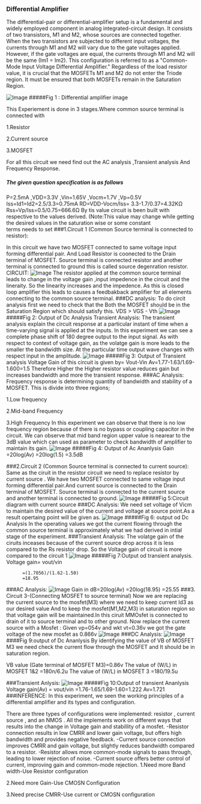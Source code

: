 ### Differential Amplifier
The differential-pair or differential-amplifier setup is a fundamental and widely employed component in analog integrated-circuit design. 
It consists of two transistors, M1 and M2, whose sources are connected together. When the two transistors are subjected to different input voltages,
the currents through M1 and M2 will vary due to the gate voltages applied. However, if the gate voltages are equal, the currents through M1 and M2 will be the same
(Im1 = Im2). This configuration is referred to as a "Common-Mode Input Voltage Differential Amplifier." Regardless of the load resistor value,
it is crucial that the MOSFETs M1 and M2 do not enter the Triode region. It must be ensured that both MOSFETs remain in the Saturation Region.

![Image](https://github.com/user-attachments/assets/83747046-5ec2-4568-b42a-1288e7ed3cdc)
#####Fig 1 : Differential amplifier image

This Experiement is done in 3 stages.Where common source terminal is connected with

1.Resistor

2.Current source

3.MOSFET

For all this circuit we need find out the AC analysis ,Transient analysis And Frequency Response.
##### The given question specification is as follows
P=2.5mA ,VDD=3.3V ,Vin=1.65V ,Vocm=1.7V ,Vp=0.5V
Iss=Id1=Id2=2.5/3.3=0.75mA
RD=VDD-Vocm/Iss= 3.3-1.7/0.37=4.32KΩ
Rss=Vp/Iss=0.5/0.75=666.6Ω
By tis value circuit is been built with respective to the values derived.
(Note:This value may change while getting the desired values in the saturation wise or some constant terms needs to set
###1.Circuit 1 (Common Source terminal is connected to resistor):

In this circuit we have two MOSFET connected to same voltage input forming differential pair.
And Load Resistor is coonected to the Drain terminal of MOSFET. Source terminal is connected resistor and another 
terminal is connected to ground this is called source degenration resistor.
CIRCUIT:
![Image](https://github.com/user-attachments/assets/51db418b-9a1a-496f-9da9-6a8e24c98674)
The resistor applied at the common source terminal leads to change in the voltage gain ,input impedence in the circuit and the lineraity.
So the linearity increases and the impedence. As this is closed loop amplifier this leads to causes a feedbakback amplifier for all elements 
connecting to the common source terminal.
###DC analysis:
To do circit analysis first we need to check that the Both the MOSFET should be in the Saturation Region 
which should satisfy this.
VDS > VGS - Vth
![Image](https://github.com/user-attachments/assets/5fd9eaae-c8b2-4cf1-acb3-d1288e8e55c8)
#####Fig 2: Output of Dc Analysis
Transient Analysis:
The transient analysis explain the circuit response at a particular instant of time when a time-varying signal is applied at the inputs.
In this experiment we can see a complete phase shift of 180 degree output to the input signal.
As with respect to context of voltage gain, as the volatge gain is more leads to the smaller the bandwidth size.
At the particular time output wave changes with respect input in the amplitude.
![Image](https://github.com/user-attachments/assets/33280dc6-ab1f-4715-ada1-52216e2da62d)
#####Fig 3: Output of Transient analysis
Voltage Gain of this circuit is given by= Vout-Vin
Av=1.77-1.63/1.69-1.600=1.5
Therefore Higher the Higher resistor value reduces gain but increases bandwidth and more the transient response.
###AC Analysis:
Frequency response is determining quantity of bandwidth and stability of a MOSFET. This is divide into three regions;

1.Low frequency

2.Mid-band Frequency

3.High Frequency
In this experiment we can observe that there is no low frequency region because of there is no bypass or coupling capacitor in the circuit.
We can observe that mid band region upper value is nearear to the 3dB value which can used as
parameter to check bandwidth of amplifier to maintain its gain.
![Image](https://github.com/user-attachments/assets/da279294-984e-427a-84b9-7ed640f96eae)
#####Fig 4: Output of Ac Ananlysis
Gain =20log(Av) =20log(1.5) =3.5dB

###2.Circuit 2 (Common Source terminal is connected to current source):
Same as the ciruit in the resistor circuit we need to replace resistor by current source .
We have two MOSFET connected to same voltage input forming differential pair.And current source is connected to the Drain terminal of MOSFET.
Source terminal is connected to the current source and another terminal is connected to ground.
![Image](https://github.com/user-attachments/assets/55eb1681-5ef1-450a-9c69-d401e7bf3a3f)
#####Fig 5:Circuit diagram with current source
###DC Analysis:
We need set voltage of Vicm to maintain the desired value of the current and voltage at source point.As a result opertaing point will be given as.
![Image](https://github.com/user-attachments/assets/e3c7427e-0e84-4e5c-b7bc-20c216176c97)
#####Fig 6: output od Dc Analysis
In the operating values we got the current flowing through the common source terminal is approximately what we had derived
in intial stage of the experiment.
###Transient Analysis:
The volatge gain of the ciruits inceases because of the current source drop across it is less compared to the 
Rs resistor drop. So the Voltage gain of circuit is more compared to the circuit 1
![Image](https://github.com/user-attachments/assets/5b2a550a-018c-47d4-9b90-bb6c079bdff4)
#####Fig 7:Output od transient analysis.
Voltage gain= vout/vin

          =(1.7056)/(1.62-1.50)
          =18.95
###AC Analysis:
![Image](https://github.com/user-attachments/assets/4d01733d-d2e6-4d73-bb8d-8d1da2fe6c88)
Gain in dB=20log(Av)
=20log(18.95)
=25.55
###3. Circuit 3-(Connecting MOSFET to source terminal)
Now we are replacing the current source to the mosfet(M3) where we need to keep current Id3 as our desired value And to keep the mosfet(M1,M2,M3) in saturation region
so that voltage gain will be maintained.In this ciruit MMOsfet is connected to drain of it to source terminal and to other ground.
Now replace the current source with a Mosfet : Given vp=054v and wkt vt=0.36v we got the gate voltage of the new mosfet as 0.866v
![Image](https://github.com/user-attachments/assets/48fc0ecc-2e1d-40b4-8823-921cf3790929)
###DC Analysis:
![Image](https://github.com/user-attachments/assets/2695bc6d-8040-4cd7-b799-36e7ae531a80)
####Fig 9:output of Dc Ananlysis
By identifying the value of VB of MOSFET M3 we need check the current flow through the MOSFET and It should be in saturation region.

VB value (Gate terminal of MOSFET M3)=0.86v
The value of (W/L) in MOSFET 1&2 =180n/6.2u
The value of (W/L) in MOSFET 3  =180/19.5u

###Transient Anlysis:
![Image](https://github.com/user-attachments/assets/7d5e2f17-cb81-41de-a043-883405140f38)
#####Fig 10:Output of transient Ananlysis
Voltage gain(Av) = vout/vin =1.76-1.65/1.69-1.60=1.222
Av=1.721
###INFERENCE:
In this experiment, we seen the working principles of a differential amplifier and its types and configuration.

There are three types of configurations were implemented: resistor , current source , and an NMOS . All the implements work on different ways that results into the change in Voltage gain and stabillity of a mosfet.
-Resistor connection results in low CMRR and lower gain voltage, but offers high bandwidth and provides negative feedback.
-Current source connection improves CMRR and gain voltage, but slightly reduces bandwidth compared to a resistor.
-Resistor allows more common-mode signals to pass through, leading to lower rejection of noise.
-Current source offers better control of current, improving gain and common-mode rejection.
1.Need more Band width-Use Resistor configuration

2.Need more Gain-Use CMOSN Configuration

3.Need precise CMRR-Use current or CMOSN configuration
